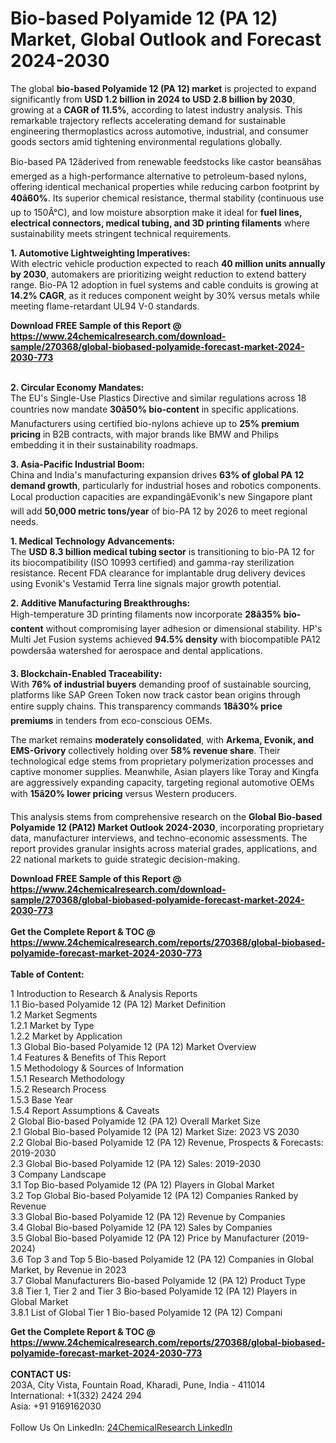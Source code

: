 <h1>Bio-based Polyamide 12 (PA 12) Market, Global Outlook and Forecast 2024-2030</h1><p>The global <strong>bio-based Polyamide 12 (PA 12) market</strong> is projected to expand significantly from <strong>USD 1.2 billion in 2024 to USD 2.8 billion by 2030</strong>, growing at a <strong>CAGR of 11.5%</strong>, according to latest industry analysis. This remarkable trajectory reflects accelerating demand for sustainable engineering thermoplastics across automotive, industrial, and consumer goods sectors amid tightening environmental regulations globally.</p><p>Bio-based PA 12âderived from renewable feedstocks like castor beansâhas emerged as a high-performance alternative to petroleum-based nylons, offering identical mechanical properties while reducing carbon footprint by <strong>40â60%</strong>. Its superior chemical resistance, thermal stability (continuous use up to 150Â°C), and low moisture absorption make it ideal for <strong>fuel lines, electrical connectors, medical tubing, and 3D printing filaments</strong> where sustainability meets stringent technical requirements.</p><p><strong>1. Automotive Lightweighting Imperatives:</strong><br> 
With electric vehicle production expected to reach <strong>40 million units annually by 2030</strong>, automakers are prioritizing weight reduction to extend battery range. Bio-PA 12 adoption in fuel systems and cable conduits is growing at <strong>14.2% CAGR</strong>, as it reduces component weight by 30% versus metals while meeting flame-retardant UL94 V-0 standards.</p><div><b>Download FREE Sample of this Report @ 
            <a href="https://www.24chemicalresearch.com/download-sample/270368/global-biobased-polyamide-forecast-market-2024-2030-773">
            https://www.24chemicalresearch.com/download-sample/270368/global-biobased-polyamide-forecast-market-2024-2030-773</a></b></div><br><p><strong>2. Circular Economy Mandates:</strong><br>
The EU's Single-Use Plastics Directive and similar regulations across 18 countries now mandate <strong>30â50% bio-content</strong> in specific applications. Manufacturers using certified bio-nylons achieve up to <strong>25% premium pricing</strong> in B2B contracts, with major brands like BMW and Philips embedding it in their sustainability roadmaps.</p><p><strong>3. Asia-Pacific Industrial Boom:</strong><br> 
China and India's manufacturing expansion drives <strong>63% of global PA 12 demand growth</strong>, particularly for industrial hoses and robotics components. Local production capacities are expandingâEvonik's new Singapore plant will add <strong>50,000 metric tons/year</strong> of bio-PA 12 by 2026 to meet regional needs.</p><p><strong>1. Medical Technology Advancements:</strong><br> 
The <strong>USD 8.3 billion medical tubing sector</strong> is transitioning to bio-PA 12 for its biocompatibility (ISO 10993 certified) and gamma-ray sterilization resistance. Recent FDA clearance for implantable drug delivery devices using Evonik's Vestamid Terra line signals major growth potential.</p><p><strong>2. Additive Manufacturing Breakthroughs:</strong><br>
High-temperature 3D printing filaments now incorporate <strong>28â35% bio-content</strong> without compromising layer adhesion or dimensional stability. HP's Multi Jet Fusion systems achieved <strong>94.5% density</strong> with biocompatible PA12 powdersâa watershed for aerospace and dental applications.</p><p><strong>3. Blockchain-Enabled Traceability:</strong><br>
With <strong>76% of industrial buyers</strong> demanding proof of sustainable sourcing, platforms like SAP Green Token now track castor bean origins through entire supply chains. This transparency commands <strong>18â30% price premiums</strong> in tenders from eco-conscious OEMs.</p><p>The market remains <strong>moderately consolidated</strong>, with <strong>Arkema, Evonik, and EMS-Grivory</strong> collectively holding over <strong>58% revenue share</strong>. Their technological edge stems from proprietary polymerization processes and captive monomer supplies. Meanwhile, Asian players like Toray and Kingfa are aggressively expanding capacity, targeting regional automotive OEMs with <strong>15â20% lower pricing</strong> versus Western producers.</p><p>This analysis stems from comprehensive research on the <strong>Global Bio-based Polyamide 12 (PA12) Market Outlook 2024-2030</strong>, incorporating proprietary data, manufacturer interviews, and techno-economic assessments. The report provides granular insights across material grades, applications, and 22 national markets to guide strategic decision-making.</p><div><b>Download FREE Sample of this Report @ 
            <a href="https://www.24chemicalresearch.com/download-sample/270368/global-biobased-polyamide-forecast-market-2024-2030-773">
            https://www.24chemicalresearch.com/download-sample/270368/global-biobased-polyamide-forecast-market-2024-2030-773</a></b></div><br><div><b>Get the Complete Report & TOC @ 
            <a href="https://www.24chemicalresearch.com/reports/270368/global-biobased-polyamide-forecast-market-2024-2030-773">
            https://www.24chemicalresearch.com/reports/270368/global-biobased-polyamide-forecast-market-2024-2030-773</a></b></div><br>
            <b>Table of Content:</b><p>1 Introduction to Research & Analysis Reports<br />
    1.1 Bio-based Polyamide 12 (PA 12) Market Definition<br />
    1.2 Market Segments<br />
        1.2.1 Market by Type<br />
        1.2.2 Market by Application<br />
    1.3 Global Bio-based Polyamide 12 (PA 12) Market Overview<br />
    1.4 Features & Benefits of This Report<br />
    1.5 Methodology & Sources of Information<br />
        1.5.1 Research Methodology<br />
        1.5.2 Research Process<br />
        1.5.3 Base Year<br />
        1.5.4 Report Assumptions & Caveats<br />
2 Global Bio-based Polyamide 12 (PA 12) Overall Market Size<br />
    2.1 Global Bio-based Polyamide 12 (PA 12) Market Size: 2023 VS 2030<br />
    2.2 Global Bio-based Polyamide 12 (PA 12) Revenue, Prospects & Forecasts: 2019-2030<br />
    2.3 Global Bio-based Polyamide 12 (PA 12) Sales: 2019-2030<br />
3 Company Landscape<br />
    3.1 Top Bio-based Polyamide 12 (PA 12) Players in Global Market<br />
    3.2 Top Global Bio-based Polyamide 12 (PA 12) Companies Ranked by Revenue<br />
    3.3 Global Bio-based Polyamide 12 (PA 12) Revenue by Companies<br />
    3.4 Global Bio-based Polyamide 12 (PA 12) Sales by Companies<br />
    3.5 Global Bio-based Polyamide 12 (PA 12) Price by Manufacturer (2019-2024)<br />
    3.6 Top 3 and Top 5 Bio-based Polyamide 12 (PA 12) Companies in Global Market, by Revenue in 2023<br />
    3.7 Global Manufacturers Bio-based Polyamide 12 (PA 12) Product Type<br />
    3.8 Tier 1, Tier 2 and Tier 3 Bio-based Polyamide 12 (PA 12) Players in Global Market<br />
        3.8.1 List of Global Tier 1 Bio-based Polyamide 12 (PA 12) Compani</p><div><b>Get the Complete Report & TOC @ 
            <a href="https://www.24chemicalresearch.com/reports/270368/global-biobased-polyamide-forecast-market-2024-2030-773">
            https://www.24chemicalresearch.com/reports/270368/global-biobased-polyamide-forecast-market-2024-2030-773</a></b></div><br><b>CONTACT US:</b><br>
            203A, City Vista, Fountain Road, Kharadi, Pune, India - 411014<br>
            International: +1(332) 2424 294<br>
            Asia: +91 9169162030 <br><br>
            Follow Us On LinkedIn: <a href="https://www.linkedin.com/company/24chemicalresearch/">24ChemicalResearch LinkedIn</a>